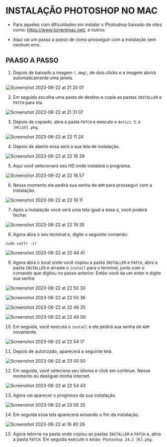 # INSTALAÇÃO PHOTOSHOP NO MAC
 
- Para aqueles com dificuldades em instalar o Photoshop baixado de sites como: https://www.torrentmac.net/, e outros.

- Aqui vai um passo a passo de como prosseguir com a instalação sem nenhum erro.

## PAASO A PASSO

1.  Depois de baixado a imagem `(.dmg)`, de dois clicks e a imagem abrirá automaticamente uma janela.

![Screenshot 2023-06-22 at 21 20 01](https://github.com/carlospelegrin/install_photoshop_osx/assets/88504218/f1096d3f-7d9d-4133-b691-70c5c78f7312)

2. Em seguida escolha uma pasta de destino e copie as pastas `INSTALLER` e `PATCH` para ela.

![Screenshot 2023-06-22 at 21 31 07](https://github.com/carlospelegrin/install_photoshop_osx/assets/88504218/0cae499d-141b-4587-b0d9-efa22c1a2597)

3. Depois de copiado, abra a pasta `PATCH` e execute o `Anticc 5.9 [HCiSO].pkg`.

![Screenshot 2023-06-22 at 22 11 24](https://github.com/carlospelegrin/install_photoshop_osx/assets/88504218/4ebbfaac-0f45-4f6d-bce0-c31fe97d634a)

4. Depois de aberto essa será a sua tela de instalação.

![Screenshot 2023-06-22 at 22 18 39](https://github.com/carlospelegrin/install_photoshop_osx/assets/88504218/db1cd1aa-5706-447a-8673-a0c9fa8a38a9)

5. Aqui você selecionará seu HD onde instalará o programa.

![Screenshot 2023-06-22 at 22 18 57](https://github.com/carlospelegrin/install_photoshop_osx/assets/88504218/8967ad10-8036-45d0-972e-047f8d6bac7c)

6. Nesse momento ele pedirá sua senha de `ADM` para prosseguir com a instalação.

![Screenshot 2023-06-22 at 22 19 11](https://github.com/carlospelegrin/install_photoshop_osx/assets/88504218/47f08e71-8c8b-4835-824b-1be988f2e843)

7. Após a instalação você verá uma tela igual a essa e, você poderá fechar.

![Screenshot 2023-06-22 at 22 19 35](https://github.com/carlospelegrin/install_photoshop_osx/assets/88504218/1757390d-0086-4cc3-b02d-ea4e45045f6b)

8. Agora abra o seu terminal e, digite o seguinte comando: 

```
sudo xattr -cr
```

![Screenshot 2023-06-22 at 22 44 41](https://github.com/carlospelegrin/install_photoshop_osx/assets/88504218/e55f1a73-430b-400d-97fe-7d9923fb1ab8)

9. Agora abra o local onde você copiou a pasta `INSTALLER` e `PATCH`, abra a pasta `INSTALLER` e arraste o `install` para o terminal, junto com o comando que digitou no passo anterior. Entâo você da um enter e digite sua senha.

![Screenshot 2023-06-22 at 22 50 30](https://github.com/carlospelegrin/install_photoshop_osx/assets/88504218/1190933f-3271-4147-a7fe-30b590b2aba5)

![Screenshot 2023-06-22 at 22 50 36](https://github.com/carlospelegrin/install_photoshop_osx/assets/88504218/3a7e4cd3-db3b-477b-8048-a54a6a4c3bc6)

![Screenshot 2023-06-22 at 22 46 35](https://github.com/carlospelegrin/install_photoshop_osx/assets/88504218/c973ea56-44d8-4468-946d-5ede20f7f613)

![Screenshot 2023-06-22 at 22 49 00](https://github.com/carlospelegrin/install_photoshop_osx/assets/88504218/f42cb18e-41f2-41b2-a66a-c46d969fc39f)

10. Em seguida, você executa o `install` e ele pedirá sua senha de `ADM` novamente.

![Screenshot 2023-06-22 at 22 54 17](https://github.com/carlospelegrin/install_photoshop_osx/assets/88504218/19079074-56c4-4ad9-a9dc-b296b7c5c3fa)

11. Depois de autorizado, aparecerá a seguinte tela.

![Screenshot 2023-06-22 at 23 00 50](https://github.com/carlospelegrin/install_photoshop_osx/assets/88504218/231ac59a-56b7-4252-b53c-a986bdbdc364)

12. Em seguida, você seleciona seu idioma e click em continue. Nesse momento eu desliguei minha internet.

![Screenshot 2023-06-22 at 22 54 43](https://github.com/carlospelegrin/install_photoshop_osx/assets/88504218/38441fd5-ef46-4ddd-ac6d-b40f053f19a2)

13. Agora vai aparecer o progresso da sua instalação. 

![Screenshot 2023-06-22 at 23 05 25](https://github.com/carlospelegrin/install_photoshop_osx/assets/88504218/993ebbd2-20a1-4d10-9fea-d398a141930e)

14. Em seguida essa tela aparecerá avisando o fim da instalação.

![Screenshot 2023-06-22 at 19 40 29](https://github.com/carlospelegrin/install_photoshop_osx/assets/88504218/8463f957-ae48-4df5-af86-163fefef8c4a)

15. Agora retorne na pasta onde copiou as pastas `INSTALLER` e `PATCH` e, abra a pasta `PATCH`. Em seguida execute o `Adobe Photoshop 24.2 [K].pkg`.

